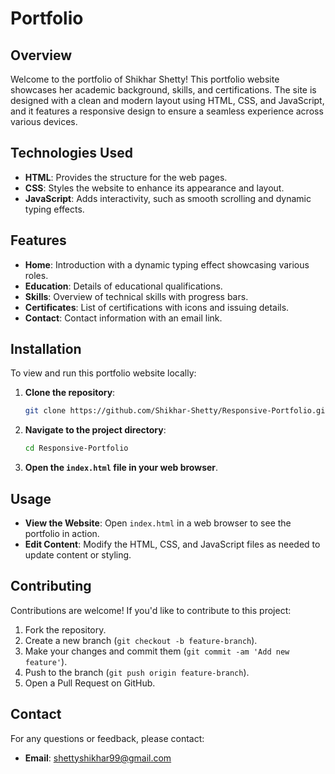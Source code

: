 # Portfolio

## Overview

Welcome to the portfolio of Shikhar Shetty! This portfolio website showcases her academic background, skills, and certifications. The site is designed with a clean and modern layout using HTML, CSS, and JavaScript, and it features a responsive design to ensure a seamless experience across various devices.

## Technologies Used

- **HTML**: Provides the structure for the web pages.
- **CSS**: Styles the website to enhance its appearance and layout.
- **JavaScript**: Adds interactivity, such as smooth scrolling and dynamic typing effects.

## Features

- **Home**: Introduction with a dynamic typing effect showcasing various roles.
- **Education**: Details of educational qualifications.
- **Skills**: Overview of technical skills with progress bars.
- **Certificates**: List of certifications with icons and issuing details.
- **Contact**: Contact information with an email link.

## Installation

To view and run this portfolio website locally:

1. **Clone the repository**:
   ```bash
   git clone https://github.com/Shikhar-Shetty/Responsive-Portfolio.git
   ```

2. **Navigate to the project directory**:
   ```bash
   cd Responsive-Portfolio
   ```

3. **Open the `index.html` file in your web browser**.

## Usage

- **View the Website**: Open `index.html` in a web browser to see the portfolio in action.
- **Edit Content**: Modify the HTML, CSS, and JavaScript files as needed to update content or styling.

## Contributing

Contributions are welcome! If you'd like to contribute to this project:

1. Fork the repository.
2. Create a new branch (`git checkout -b feature-branch`).
3. Make your changes and commit them (`git commit -am 'Add new feature'`).
4. Push to the branch (`git push origin feature-branch`).
5. Open a Pull Request on GitHub.

## Contact

For any questions or feedback, please contact:

- **Email**: [shettyshikhar99@gmail.com](mailto:shettyshikhar99@gmail.com)
